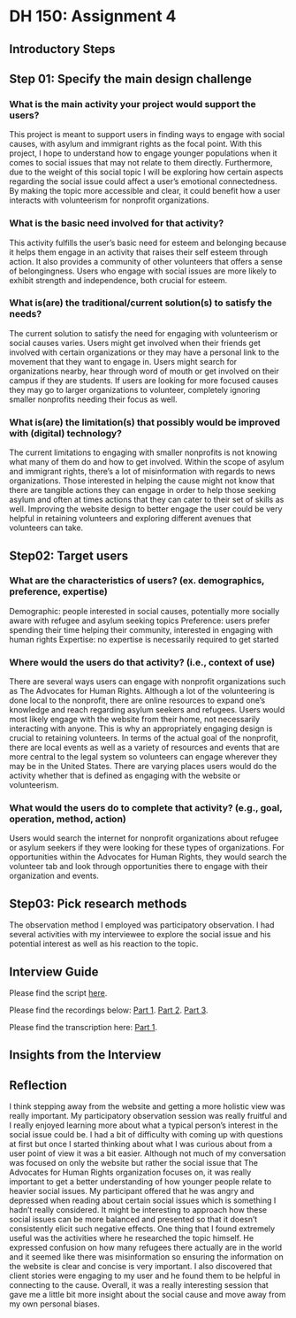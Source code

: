 # DH 150: Assignment 4 
## Introductory Steps 

## Step 01: Specify the main design challenge

### What is the main activity your project would support the users?
This project is meant to support users in finding ways to engage with social causes, with asylum and immigrant rights as the focal point. With this project, I hope to understand how to engage younger populations when it comes to social issues that may not relate to them directly. Furthermore, due to the weight of this social topic I will be exploring how certain aspects regarding the social issue could affect a user’s emotional connectedness. By making the topic more accessible and clear, it could benefit how a user interacts with volunteerism for nonprofit organizations. 
  
### What is the basic need involved for that activity? 
This activity fulfills the user’s basic need for esteem and belonging because it helps them engage in an activity that raises their self esteem through action. It also provides a community of other volunteers that offers a sense of belongingness. Users who engage with social issues are more likely to exhibit strength and independence, both crucial for esteem. 
  
### What is(are) the traditional/current solution(s) to satisfy the needs?
The current solution to satisfy the need for engaging with volunteerism or social causes varies. Users might get involved when their friends get involved with certain organizations or they may have a personal link to the movement that they want to engage in. Users might search for organizations nearby, hear through word of mouth or get involved on their campus if they are students. If users are looking for more focused causes they may go to larger organizations to volunteer, completely ignoring smaller nonprofits needing their focus as well. 

### What is(are) the limitation(s) that possibly would be improved with (digital) technology?
The current limitations to engaging with smaller nonprofits is not knowing what many of them do and how to get involved. Within the scope of asylum and immigrant rights, there’s a lot of misinformation with regards to news organizations. Those interested in helping the cause might not know that there are tangible actions they can engage in order to help those seeking asylum and often at times actions that they can cater to their set of skills as well. Improving the website design to better engage the user could be very helpful in retaining volunteers and exploring different avenues that volunteers can take. 

## Step02: Target users 

### What are the characteristics of users? (ex. demographics, preference, expertise) 
Demographic: people interested in social causes, potentially more socially aware with refugee and asylum seeking topics 
Preference: users prefer spending their time helping their community, interested in engaging with human rights 
Expertise: no expertise is necessarily required to get started 

### Where would the users do that activity? (i.e., context of use)
There are several ways users can engage with nonprofit organizations such as The Advocates for Human Rights. Although a lot of the volunteering is done local to the nonprofit, there are online resources to expand one’s knowledge and reach regarding asylum seekers and refugees. Users would most likely engage with the website from their home, not necessarily interacting with anyone. This is why an appropriately engaging design is crucial to retaining volunteers. In terms of the actual goal of the nonprofit, there are local events as well as a variety of resources and events that are more central to the legal system so volunteers can engage wherever they may be in the United States. There are varying places users would do the activity whether that is defined as engaging with the website or volunteerism. 

### What would the users do to complete that activity? (e.g., goal, operation, method, action)
Users would search the internet for nonprofit organizations about refugee or asylum seekers if they were looking for these types of organizations. For opportunities within the Advocates for Human Rights, they would search the volunteer tab and look through opportunities there to engage with their organization and events. 

## Step03: Pick research methods 
The observation method I employed was participatory observation. I had several activities with my interviewee to explore the social issue and his potential interest as well as his reaction to the topic. 

## Interview Guide
Please find the script [here](https://docs.google.com/document/d/1qMapQIPOPCT2fXgL4S3KPBZqUbujj4iNM18SgTjJTBo/edit?usp=sharing).

Please find the recordings below: 
[Part 1](https://drive.google.com/open?id=1Ki-6MIlA_BE4e8eHpJIQWJVxbqmKf5je).
[Part 2](https://drive.google.com/file/d/1RD72k4Kd0iDspR7sE_tUG5Xy32JIN1pJ/view?usp=sharing).
[Part 3](https://drive.google.com/open?id=19zQ2kqVG6BdBHI_-dWLe1WKl5Zab7NMK).

Please find the transcription here: [Part 1](https://docs.google.com/document/d/1ytKMT4BO7PxH1Lx1hgVyCloTe6Wd2TtrG2J8VY6HMN4/edit?usp=sharing).

## Insights from the Interview 

## Reflection 
I think stepping away from the website and getting a more holistic view was really important. My participatory observation session was really fruitful and I really enjoyed learning more about what a typical person’s interest in the social issue could be. I had a bit of difficulty with coming up with questions at first but once I started thinking about what I was curious about from a user point of view it was a bit easier. Although not much of my conversation was focused on only the website but rather the social issue that The Advocates for Human Rights organization focuses on, it was really important to get a better understanding of how younger people relate to heavier social issues. My participant offered that he was angry and depressed when reading about certain social issues which is something I hadn’t really considered. It might be interesting to approach how these social issues can be more balanced and presented so that it doesn’t consistently elicit such negative effects. One thing that I found extremely useful was the activities where he researched the topic himself. He expressed confusion on how many refugees there actually are in the world and it seemed like there was misinformation so ensuring the information on the website is clear and concise is very important. I also discovered that client stories were engaging to my user and he found them to be helpful in connecting to the cause. Overall, it was a really interesting session that gave me a little bit more insight about the social cause and move away from my own personal biases. 
